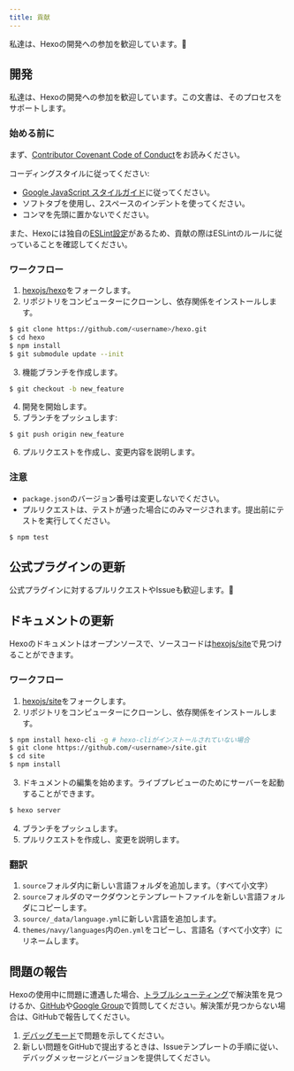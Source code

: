 ```yaml
---
title: 貢献
---
```


私達は、Hexoの開発への参加を歓迎しています。🤗

## 開発

私達は、Hexoの開発への参加を歓迎しています。この文書は、そのプロセスをサポートします。

### 始める前に

まず、[Contributor Covenant Code of Conduct](https://github.com/hexojs/hexo/blob/master/CODE_OF_CONDUCT.md)をお読みください。

コーディングスタイルに従ってください:

- [Google JavaScript スタイルガイド](https://google.github.io/styleguide/jsguide.html)に従ってください。
- ソフトタブを使用し、2スペースのインデントを使ってください。
- コンマを先頭に置かないでください。


また、Hexoには独自の[ESLint設定](https://github.com/hexojs/eslint-config-hexo)があるため、貢献の際はESLintのルールに従っていることを確認してください。

### ワークフロー

1. [hexojs/hexo]をフォークします。
2. リポジトリをコンピューターにクローンし、依存関係をインストールします。

``` bash
$ git clone https://github.com/<username>/hexo.git
$ cd hexo
$ npm install
$ git submodule update --init
```

3. 機能ブランチを作成します。

``` bash
$ git checkout -b new_feature
```

4. 開発を開始します。
5. ブランチをプッシュします:

```
$ git push origin new_feature
```

6. プルリクエストを作成し、変更内容を説明します。

### 注意

- `package.json`のバージョン番号は変更しないでください。
- プルリクエストは、テストが通った場合にのみマージされます。提出前にテストを実行してください。

``` bash
$ npm test
```

## 公式プラグインの更新

公式プラグインに対するプルリクエストやIssueも歓迎します。🤗

## ドキュメントの更新

Hexoのドキュメントはオープンソースで、ソースコードは[hexojs/site]で見つけることができます。

### ワークフロー

1. [hexojs/site]をフォークします。
2. リポジトリをコンピューターにクローンし、依存関係をインストールします。

``` bash
$ npm install hexo-cli -g # hexo-cliがインストールされていない場合
$ git clone https://github.com/<username>/site.git
$ cd site
$ npm install
```

3. ドキュメントの編集を始めます。ライブプレビューのためにサーバーを起動することができます。

``` bash
$ hexo server
```

4. ブランチをプッシュします。
5. プルリクエストを作成し、変更を説明します。

### 翻訳

1. `source`フォルダ内に新しい言語フォルダを追加します。（すべて小文字）
2. `source`フォルダのマークダウンとテンプレートファイルを新しい言語フォルダにコピーします。
3. `source/_data/language.yml`に新しい言語を追加します。
4. `themes/navy/languages`内の`en.yml`をコピーし、言語名（すべて小文字）にリネームします。

## 問題の報告

Hexoの使用中に問題に遭遇した場合、[トラブルシューティング](troubleshooting.html)で解決策を見つけるか、[GitHub](https://github.com/hexojs/hexo/issues)や[Google Group](https://groups.google.com/group/hexo)で質問してください。解決策が見つからない場合は、GitHubで報告してください。

1. [デバッグモード](commands.html#デバッグモード)で問題を示してください。
2. 新しい問題をGitHubで提出するときは、Issueテンプレートの手順に従い、デバッグメッセージとバージョンを提供してください。

[hexojs/hexo]: https://github.com/hexojs/hexo
[hexojs/site]: https://github.com/hexojs/site
